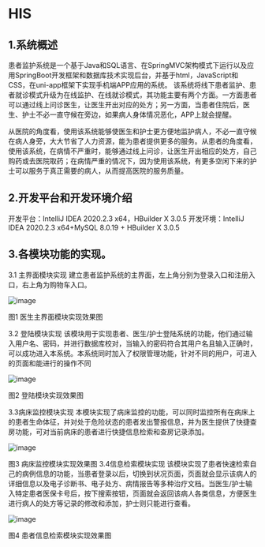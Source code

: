 # HIS

## 1.系统概述    

患者监护系统是一个基于Java和SQL语言、在SpringMVC架构模式下运行以及应用SpringBoot开发框架和数据库技术实现后台，并基于html，JavaScript和CSS，在uni-app框架下实现手机端APP应用的系统。
该系统将线下患者监护、患者就诊模式升级为在线监护、在线就诊模式，其功能主要有两个方面。一方面患者可以通过线上问诊医生，让医生开出对应的处方；另一方面，当患者住院后，医生、护士不必一直守候在旁边，如果病人身体情况恶化，APP上就会提醒。

从医院的角度看，使用该系统能够使医生和护士更方便地监护病人，不必一直守候在病人身旁，大大节省了人力资源，能为患者提供更多的服务。从患者的角度看，使用该系统，在病情不严重时，能够通过线上问诊，让医生开出相应的处方，自己购药或去医院取药；在病情严重的情况下，因为使用该系统，有更多空闲下来的护士可以服务于真正需要的病人，从而提高医院的服务质量。

## 2.开发平台和开发环境介绍
开发平台：IntelliJ IDEA 2020.2.3 x64，HBuilder X 3.0.5
开发环境：IntelliJ IDEA 2020.2.3 x64+MySQL 8.0.19 + HBuilder X 3.0.5


## 3.各模块功能的实现。
3.1	主界面模块实现
	建立患者监护系统的主界面，左上角分别为登录入口和注册入口，右上角为购物车入口。
	
 ![image](HIS/picture/1.png)
 
图1 医生主界面模块实现效果图


3.2  登陆模块实现
该模块用于实现患者、医生/护士登陆系统的功能，他们通过输入用户名、密码，并进行数据库校对，当输入的密码符合其用户名且输入正确时，可以成功进入本系统。本系统同时加入了权限管理功能，针对不同的用户，可进入的页面和能进行的操作不同

![image](HIS/picture/2.png)
 
图2 登陆模块实现效果图
 

3.3病床监控模块实现
本模块实现了病床监控的功能，可以同时监控所有在病床上的患者生命体征，并对处于危险状态的患者发出警报信息，并为医生提供了快捷查房功能，可对当前病床的患者进行快捷信息检索和查房记录添加。
 
 ![image](HIS/picture/3.png)
 
图3 病床监控模块实现效果图
3.4信息检索模块实现
该模块实现了患者快速检索自己的病例信息的功能，当患者登录以后，切换到状况页面，页面就会显示该病人的详细信息以及电子诊断书、电子处方、病情报告等多种治疗文档。当医生/护士输入特定患者医保卡号后，按下搜索按钮，页面就会返回该病人各类信息，方便医生进行病人的处方等记录的修改和添加，护士则只能进行查看。


 ![image](HIS/picture/4.png)
 
图4 患者信息检索模块实现效果图


